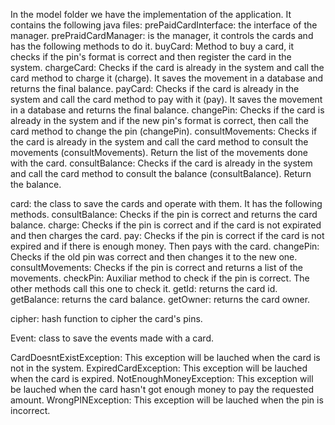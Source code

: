 In the model folder we have the implementation of the application. It contains the following java files:
prePaidCardInterface: the interface of the manager.
prePraidCardManager: is the manager, it controls the cards and has the following methods to do it.
  buyCard: Method to buy a card, it checks if the pin's format is correct and then register the card in the system.
  chargeCard: Checks if the card is already in the system and call the card method to charge it (charge). It saves the movement in a database and returns the final balance.
  payCard: Checks if the card is already in the system and call the card method to pay with it (pay). It saves the movement in a database and returns the final balance.
  changePin: Checks if the card is already in the system and if the new pin's format is correct, then call the card method to change the pin (changePin).
  consultMovements:  Checks if the card is already in the system and call the card method to consult the movements (consultMovements). Return the list of the movements done with the card.
  consultBalance: Checks if the card is already in the system and call the card method to consult the balance (consultBalance). Return the balance.

card: the class to save the cards and operate with them. It has the following methods.
  consultBalance: Checks if the pin is correct and returns the card balance.
  charge: Checks if the pin is correct and if the card is not expirated and then charges the card.
  pay: Checks if the pin is correct if the card is not expired and if there is enough money. Then pays with the card.
  changePin: Checks if the old pin was correct and then changes it to the new one.
  consultMovements: Checks if the pin is correct and returns a list of the movements.
  checkPin: Auxiliar method to check if the pin is correct. The other methods call this one to check it.
  getId: returns the card id.
  getBalance: returns the card balance.
  getOwner: returns the card owner.

cipher: hash function to cipher the card's pins.

Event: class to save the events made with a card.

CardDoesntExistException: This exception will be lauched when the card is not in the system.
ExpiredCardException: This exception will be lauched when the card is expired.
NotEnoughMoneyException: This exception will be lauched when the card hasn't got enough money to pay the requested amount.
WrongPINException: This exception will be lauched when the pin is incorrect.
